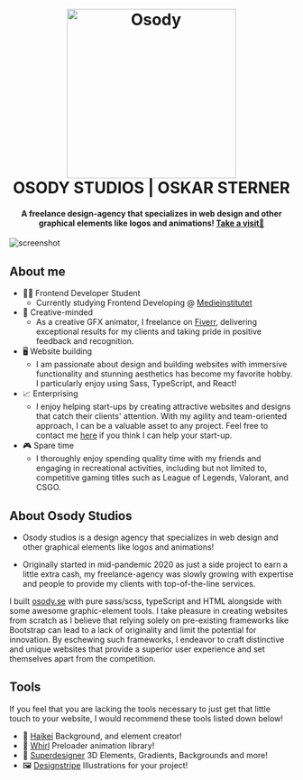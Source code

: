 
<h1 align="center">
  <br>
  <a href="https://osody.se/"><img src="https://osody.se/assets/footer-logo.png" alt="Osody" width="300"></a>
  <br>
  OSODY STUDIOS | OSKAR STERNER
  <br>
</h1>

<h4 align="center">A freelance design-agency that specializes in web design and other graphical elements like logos and animations! <a href="https://osody.se/" target="_blank">Take a visit👋</a></h4>


![screenshot](https://github.com/Oskar-Sterner/Osody-Studios/blob/main/readmebanner.gif)

## About me

* 🧑‍🎓 Frontend Developer Student
  - Currently studying Frontend Developing @ [Medieinstitutet](https://medieinstitutet.se/)
* 🎨 Creative-minded
  - As a creative GFX animator, I freelance on [Fiverr](https://www.fiverr.com/tritan27), delivering exceptional results for my clients and taking pride in positive feedback and recognition.
* 🖥️ Website building 
  - I am passionate about design and building websites with immersive functionality and stunning aesthetics has become my favorite hobby. I particularly enjoy using Sass, TypeScript, and React!
* 📈 Enterprising
  - I enjoy helping start-ups by creating attractive websites and designs that catch their clients' attention. With my agility and team-oriented approach, I can be a valuable asset to any project. Feel free to contact me [here](mailto:oskar.lr.sterner@gmail.com) if you think I can help your start-up.
* 🎮 Spare time
  - I thoroughly enjoy spending quality time with my friends and engaging in recreational activities, including but not limited to, competitive gaming titles such as League of Legends, Valorant, and CSGO.

## About Osody Studios

* Osody studios is a design agency that specializes in web design and other graphical elements like logos and animations!

* Originally started in mid-pandemic 2020 as just a side project to earn a little extra cash, my freelance-agency was
slowly growing with expertise and people to provide my clients with top-of-the-line services.

I built [osody.se](https://osody.se/) with pure sass/scss, typeScript and HTML alongside with some awesome graphic-element tools. I take pleasure in creating websites from scratch as I believe that relying solely on pre-existing frameworks like Bootstrap can lead to a lack of originality and limit the potential for innovation. By eschewing such frameworks, I endeavor to craft distinctive and unique websites that provide a superior user experience and set themselves apart from the competition.

## Tools

If you feel that you are lacking the tools necessary to just get that little touch to your website, I would recommend these tools listed down below!

* 🔵 [Haikei](https://app.haikei.app/) Background, and element creator!
* 🔄 [Whirl](https://whirl.netlify.app/) Preloader animation library!
* 🧊 [Superdesigner](https://superdesigner.co/tools) 3D Elements, Gradients, Backgrounds and more!
* 🖼️ [Designstripe](https://designstripe.com/) Illustrations for your project!
